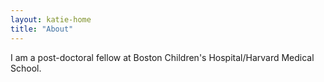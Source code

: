 ```yaml
---
layout: katie-home
title: "About"
---
```



I am a post-doctoral fellow at Boston Children's Hospital/Harvard Medical School.
